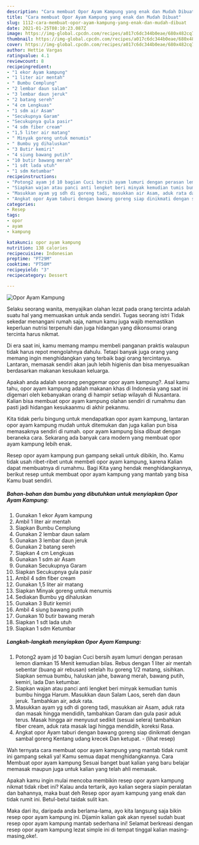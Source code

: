 ```yaml
---
description: "Cara membuat Opor Ayam Kampung yang enak dan Mudah Dibuat"
title: "Cara membuat Opor Ayam Kampung yang enak dan Mudah Dibuat"
slug: 1112-cara-membuat-opor-ayam-kampung-yang-enak-dan-mudah-dibuat
date: 2021-01-25T08:10:23.087Z
image: https://img-global.cpcdn.com/recipes/a017c6dc344b0eae/680x482cq70/opor-ayam-kampung-foto-resep-utama.jpg
thumbnail: https://img-global.cpcdn.com/recipes/a017c6dc344b0eae/680x482cq70/opor-ayam-kampung-foto-resep-utama.jpg
cover: https://img-global.cpcdn.com/recipes/a017c6dc344b0eae/680x482cq70/opor-ayam-kampung-foto-resep-utama.jpg
author: Hettie Vargas
ratingvalue: 4.1
reviewcount: 8
recipeingredient:
- "1 ekor Ayam kampung"
- "1 liter air mentah"
- " Bumbu Cemplung"
- "2 lembar daun salam"
- "3 lembar daun jeruk"
- "2 batang sereh"
- "4 cm Lengkuas"
- "1 sdm air Asam"
- "Secukupnya Garam"
- "Secukupnya gula pasir"
- "4 sdm fiber cream"
- "1,5 liter air matang"
- " Minyak goreng untuk menumis"
- " Bumbu yg dihaluskan"
- "3 Butir kemiri"
- "4 siung bawang putih"
- "10 butir bawang merah"
- "1 sdt lada utuh"
- "1 sdm Ketumbar"
recipeinstructions:
- "Potong2 ayam jd 10 bagian Cuci bersih ayam lumuri dengan perasan lemon diamkan 15 Menit kemudian bilas. Rebus dengan 1 liter air mentah sebentar (buang air rebusan) setelah Itu goreng 1/2 matang, sisihkan. Siapkan semua bumbu, haluskan jahe, bawang merah, bawang putih, kemiri, lada Dan ketumbar."
- "Siapkan wajan atau panci anti lengket beri minyak kemudian tumis bumbu hingga Harum. Masukkan daun Salam Laos, sereh dan daun jeruk. Tambahkan air, aduk rata."
- "Masukkan ayam yg sdh di goreng tadi, masukkan air Asam, aduk rata dan masak hingga mendidih, tambahkan Garam dan gula pasir aduk terus. Masak hingga air menyusut sedikit (sesuai selera) tambahkan fiber cream, aduk rata masak lagi hingga mendidih, koreksi Rasa."
- "Angkat opor Ayam taburi dengan bawang goreng siap dinikmati dengan sambal goreng Kentang udang krecek Dan ketupat.           (lihat resep)"
categories:
- Resep
tags:
- opor
- ayam
- kampung

katakunci: opor ayam kampung 
nutrition: 138 calories
recipecuisine: Indonesian
preptime: "PT29M"
cooktime: "PT50M"
recipeyield: "3"
recipecategory: Dessert

---
```



![Opor Ayam Kampung](https://img-global.cpcdn.com/recipes/a017c6dc344b0eae/680x482cq70/opor-ayam-kampung-foto-resep-utama.jpg)

Selaku seorang wanita, menyajikan olahan lezat pada orang tercinta adalah suatu hal yang memuaskan untuk anda sendiri. Tugas seorang istri Tidak sekedar menangani rumah saja, namun kamu juga wajib memastikan keperluan nutrisi terpenuhi dan juga hidangan yang dikonsumsi orang tercinta harus nikmat.

Di era  saat ini, kamu memang mampu membeli panganan praktis walaupun tidak harus repot mengolahnya dahulu. Tetapi banyak juga orang yang memang ingin menghidangkan yang terbaik bagi orang tercintanya. Lantaran, memasak sendiri akan jauh lebih higienis dan bisa menyesuaikan berdasarkan makanan kesukaan keluarga. 



Apakah anda adalah seorang penggemar opor ayam kampung?. Asal kamu tahu, opor ayam kampung adalah makanan khas di Indonesia yang saat ini digemari oleh kebanyakan orang di hampir setiap wilayah di Nusantara. Kalian bisa membuat opor ayam kampung olahan sendiri di rumahmu dan pasti jadi hidangan kesukaanmu di akhir pekanmu.

Kita tidak perlu bingung untuk mendapatkan opor ayam kampung, lantaran opor ayam kampung mudah untuk ditemukan dan juga kalian pun bisa memasaknya sendiri di rumah. opor ayam kampung bisa dibuat dengan beraneka cara. Sekarang ada banyak cara modern yang membuat opor ayam kampung lebih enak.

Resep opor ayam kampung pun gampang sekali untuk dibikin, lho. Kamu tidak usah ribet-ribet untuk membeli opor ayam kampung, karena Kalian dapat membuatnya di rumahmu. Bagi Kita yang hendak menghidangkannya, berikut resep untuk membuat opor ayam kampung yang mantab yang bisa Kamu buat sendiri.

<!--inarticleads1-->

##### Bahan-bahan dan bumbu yang dibutuhkan untuk menyiapkan Opor Ayam Kampung:

1. Gunakan 1 ekor Ayam kampung
1. Ambil 1 liter air mentah
1. Siapkan  Bumbu Cemplung
1. Gunakan 2 lembar daun salam
1. Gunakan 3 lembar daun jeruk
1. Gunakan 2 batang sereh
1. Siapkan 4 cm Lengkuas
1. Gunakan 1 sdm air Asam
1. Gunakan Secukupnya Garam
1. Siapkan Secukupnya gula pasir
1. Ambil 4 sdm fiber cream
1. Gunakan 1,5 liter air matang
1. Siapkan  Minyak goreng untuk menumis
1. Sediakan  Bumbu yg dihaluskan
1. Gunakan 3 Butir kemiri
1. Ambil 4 siung bawang putih
1. Gunakan 10 butir bawang merah
1. Siapkan 1 sdt lada utuh
1. Siapkan 1 sdm Ketumbar




<!--inarticleads2-->

##### Langkah-langkah menyiapkan Opor Ayam Kampung:

1. Potong2 ayam jd 10 bagian Cuci bersih ayam lumuri dengan perasan lemon diamkan 15 Menit kemudian bilas. Rebus dengan 1 liter air mentah sebentar (buang air rebusan) setelah Itu goreng 1/2 matang, sisihkan. Siapkan semua bumbu, haluskan jahe, bawang merah, bawang putih, kemiri, lada Dan ketumbar.
1. Siapkan wajan atau panci anti lengket beri minyak kemudian tumis bumbu hingga Harum. Masukkan daun Salam Laos, sereh dan daun jeruk. Tambahkan air, aduk rata.
1. Masukkan ayam yg sdh di goreng tadi, masukkan air Asam, aduk rata dan masak hingga mendidih, tambahkan Garam dan gula pasir aduk terus. Masak hingga air menyusut sedikit (sesuai selera) tambahkan fiber cream, aduk rata masak lagi hingga mendidih, koreksi Rasa.
1. Angkat opor Ayam taburi dengan bawang goreng siap dinikmati dengan sambal goreng Kentang udang krecek Dan ketupat. -           (lihat resep)




Wah ternyata cara membuat opor ayam kampung yang mantab tidak rumit ini gampang sekali ya! Kamu semua dapat menghidangkannya. Cara Membuat opor ayam kampung Sesuai banget buat kalian yang baru belajar memasak maupun juga untuk kalian yang telah ahli memasak.

Apakah kamu ingin mulai mencoba membikin resep opor ayam kampung nikmat tidak ribet ini? Kalau anda tertarik, ayo kalian segera siapin peralatan dan bahannya, maka buat deh Resep opor ayam kampung yang enak dan tidak rumit ini. Betul-betul taidak sulit kan. 

Maka dari itu, daripada anda berlama-lama, ayo kita langsung saja bikin resep opor ayam kampung ini. Dijamin kalian gak akan nyesel sudah buat resep opor ayam kampung mantab sederhana ini! Selamat berkreasi dengan resep opor ayam kampung lezat simple ini di tempat tinggal kalian masing-masing,oke!.

